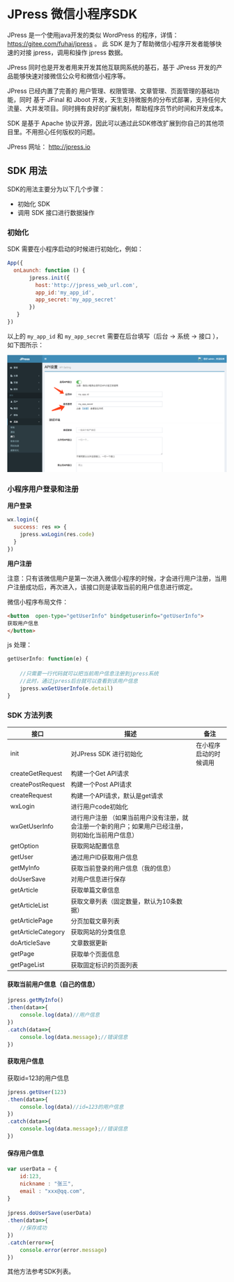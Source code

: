# JPress 微信小程序SDK

JPress 是一个使用java开发的类似 WordPress 的程序，详情：https://gitee.com/fuhai/jpress 。 此 SDK 是为了帮助微信小程序开发者能够快速的对接 jpress，调用和操作 jpress 数据。

JPress 同时也是开发者用来开发其他互联网系统的基石，基于 JPress 开发的产品能够快速对接微信公众号和微信小程序等。

JPress 已经内置了完善的 用户管理、权限管理、文章管理、页面管理的基础功能，同时 基于 JFinal 和 Jboot 开发，天生支持微服务的分布式部署，支持任何大流量、大并发项目。同时拥有良好的扩展机制，帮助程序员节约时间和开发成本。

SDK 是基于 Apache 协议开源，因此可以通过此SDK修改扩展到你自己的其他项目里。不用担心任何版权的问题。

JPress 网址： http://jpress.io 


## SDK 用法

SDK的用法主要分为以下几个步骤：

* 初始化 SDK
* 调用 SDK 接口进行数据操作

### 初始化

SDK 需要在小程序启动的时候进行初始化，例如：

```js
App({
  onLaunch: function () {
       jpress.init({
         host:'http://jpress_web_url.com',
         app_id:'my_app_id',
         app_secret:'my_app_secret'
       })
   }
})   
```

以上的 `my_app_id` 和 `my_app_secret` 需要在后台填写（后台 -> 系统 -> 接口 ），如下图所示：

![](./doc/imgs/jpress_app_id.png)

### 小程序用户登录和注册

**用户登录**

```js
wx.login({
  success: res => {
    jpress.wxLogin(res.code)
  }
})
```

**用户注册**

注意：只有该微信用户是第一次进入微信小程序的时候，才会进行用户注册，当用户注册成功后，再次进入，该接口则是读取当前的用户信息进行绑定。

微信小程序布局文件：

```html
<button  open-type="getUserInfo" bindgetuserinfo="getUserInfo"> 
获取用户信息 
</button>
```

js 处理：

```js
getUserInfo: function(e) {

    //只需要一行代码就可以把当前用户信息注册到jpress系统
    //此时，通过jpress后台就可以查看到该用户信息
    jpress.wxGetUserInfo(e.detail)
}
```

### SDK 方法列表

 

|  接口 | 描述 | 备注 |
| --- | --- | --- |
| init | 对JPress SDK 进行初始化 | 在小程序启动的时候调用  |
| createGetRequest | 构建一个Get API请求 |  |
| createPostRequest | 构建一个Post API请求 |  |
| createRequest | 构建一个API请求，默认是get请求 |  |
| wxLogin | 进行用户code初始化 |  |
| wxGetUserInfo | 进行用户注册 （如果当前用户没有注册，就会注册一个新的用户；如果用户已经注册，则初始化当前用户信息） |  |
| getOption | 获取网站配置信息 |  |
| getUser | 通过用户ID获取用户信息 |  |
| getMyInfo | 获取当前登录的用户信息（我的信息） |  |
| doUserSave | 对用户信息进行保存 |  |
| getArticle | 获取单篇文章信息 |  |
| getArticleList | 获取文章列表（固定数量，默认为10条数据） |  |
| getArticlePage | 分页加载文章列表 |  |
| getArticleCategory | 获取网站的分类信息 |  |
| doArticleSave | 文章数据更新 |  |
| getPage | 获取单个页面信息 |  |
| getPageList | 获取固定标识的页面列表 |  |



#### 获取当前用户信息（自己的信息）

```js
jpress.getMyInfo()
.then(data=>{
    console.log(data)//用户信息
})
.catch(data=>{
    console.log(data.message);//错误信息
})
```

#### 获取用户信息

获取id=123的用户信息

```js
jpress.getUser(123)
.then(data=>{
    console.log(data)//id=123的用户信息
})
.catch(data=>{
    console.log(data.message);//错误信息
})
```

#### 保存用户信息

```js
var userData = {
    id:123,
    nickname : "张三",
    email : "xxx@qq.com",  
}

jpress.doUserSave(userData)
.then(data=>{
    //保存成功
})
.catch(error=>{
    console.error(error.message)
})
```

其他方法参考SDK列表。




